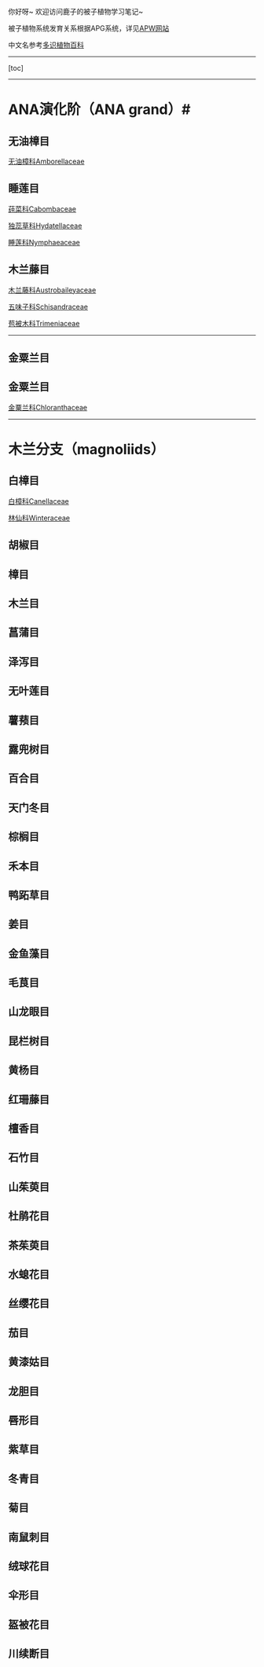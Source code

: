 你好呀~ 欢迎访问鹿子的被子植物学习笔记~被子植物系统发育关系根据APG系统，详见[APW网站](http://www.mobot.org/MOBOT/research/APweb/)中文名参考[多识植物百科](http://duocet.ibiodiversity.net/index.php?title=首页)---[toc]---# ANA演化阶（ANA grand）#  ## 无油樟目 ##  [无油樟科Amborellaceae]()## 睡莲目 ## [莼菜科Cabombaceae]()[独蕊草科Hydatellaceae]()[睡莲科Nymphaeaceae]()## 木兰藤目 ##  [木兰藤科Austrobaileyaceae]()[五味子科Schisandraceae]()[苞被木科Trimeniaceae]()---## 金粟兰目 ##  <h2> 金粟兰目 </h2>  [金粟兰科Chloranthaceae]()---<h1> 木兰分支（magnoliids） </h1>  <h2> 白樟目 </h2>[白樟科Canellaceae]()[林仙科Winteraceae]()<h2> 胡椒目 </h2><h2> 樟目 </h2><h2> 木兰目 </h2><h2> 菖蒲目 </h2><h2> 泽泻目 </h2><h2> 无叶莲目 </h2><h2> 薯蓣目 </h2><h2> 露兜树目 </h2><h2> 百合目 </h2><h2> 天门冬目 </h2><h2> 棕榈目 </h2><h2> 禾本目 </h2><h2> 鸭跖草目 </h2><h2> 姜目 </h2><h2> 金鱼藻目 </h2><h2> 毛茛目 </h2><h2> 山龙眼目 </h2><h2> 昆栏树目 </h2><h2> 黄杨目 </h2><h2>  </h2><h2>  </h2><h2>  </h2><h2>  </h2><h2>  </h2><h2>  </h2><h2>  </h2><h2>  </h2><h2>  </h2><h2>  </h2><h2>  </h2><h2>  </h2><h2>  </h2><h2>  </h2><h2>  </h2><h2>  </h2><h2> 红珊藤目 </h2><h2> 檀香目 </h2><h2> 石竹目 </h2><h2> 山茱萸目 </h2><h2> 杜鹃花目 </h2><h2> 茶茱萸目 </h2><h2> 水螅花目 </h2><h2> 丝缨花目 </h2><h2> 茄目 </h2><h2> 黄漆姑目 </h2><h2> 龙胆目 </h2><h2> 唇形目 </h2><h2> 紫草目 </h2><h2> 冬青目 </h2><h2> 菊目 </h2><h2> 南鼠刺目 </h2><h2> 绒球花目 </h2><h2> 伞形目 </h2><h2> 盔被花目 </h2><h2> 川续断目 </h2>[]()[]()[]()[]()[]()[]()[]()[]()[]()[]()[]()[]()[]()[]()[]()